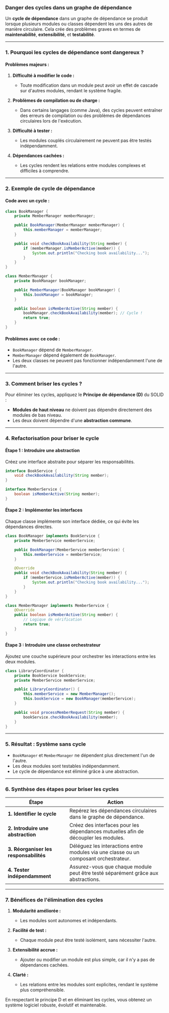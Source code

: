 ### **Danger des cycles dans un graphe de dépendance**

Un **cycle de dépendance** dans un graphe de dépendance se produit lorsque plusieurs modules ou classes dépendent les uns des autres de manière circulaire. Cela crée des problèmes graves en termes de **maintenabilité**, **extensibilité**, et **testabilité**.

---

### **1. Pourquoi les cycles de dépendance sont dangereux ?**

#### **Problèmes majeurs :**

1. **Difficulté à modifier le code :**
   - Toute modification dans un module peut avoir un effet de cascade sur d'autres modules, rendant le système fragile.

2. **Problèmes de compilation ou de charge :**
   - Dans certains langages (comme Java), des cycles peuvent entraîner des erreurs de compilation ou des problèmes de dépendances circulaires lors de l'exécution.

3. **Difficulté à tester :**
   - Les modules couplés circulairement ne peuvent pas être testés indépendamment.

4. **Dépendances cachées :**
   - Les cycles rendent les relations entre modules complexes et difficiles à comprendre.

---

### **2. Exemple de cycle de dépendance**

#### Code avec un cycle :

```java
class BookManager {
    private MemberManager memberManager;

    public BookManager(MemberManager memberManager) {
        this.memberManager = memberManager;
    }

    public void checkBookAvailability(String member) {
        if (memberManager.isMemberActive(member)) {
            System.out.println("Checking book availability...");
        }
    }
}

class MemberManager {
    private BookManager bookManager;

    public MemberManager(BookManager bookManager) {
        this.bookManager = bookManager;
    }

    public boolean isMemberActive(String member) {
        bookManager.checkBookAvailability(member); // Cycle !
        return true;
    }
}
```

#### Problèmes avec ce code :
- `BookManager` dépend de `MemberManager`.
- `MemberManager` dépend également de `BookManager`.
- Les deux classes ne peuvent pas fonctionner indépendamment l'une de l'autre.

---

### **3. Comment briser les cycles ?**

Pour éliminer les cycles, appliquez le **Principe de dépendance (D)** du SOLID :
- **Modules de haut niveau** ne doivent pas dépendre directement des modules de bas niveau.
- Les deux doivent dépendre d'une **abstraction commune**.

---

### **4. Refactorisation pour briser le cycle**

#### Étape 1 : Introduire une abstraction

Créez une interface abstraite pour séparer les responsabilités.

```java
interface BookService {
    void checkBookAvailability(String member);
}

interface MemberService {
    boolean isMemberActive(String member);
}
```

#### Étape 2 : Implémenter les interfaces

Chaque classe implémente son interface dédiée, ce qui évite les dépendances directes.

```java
class BookManager implements BookService {
    private MemberService memberService;

    public BookManager(MemberService memberService) {
        this.memberService = memberService;
    }

    @Override
    public void checkBookAvailability(String member) {
        if (memberService.isMemberActive(member)) {
            System.out.println("Checking book availability...");
        }
    }
}

class MemberManager implements MemberService {
    @Override
    public boolean isMemberActive(String member) {
        // Logique de vérification
        return true;
    }
}
```

#### Étape 3 : Introduire une classe orchestrateur

Ajoutez une couche supérieure pour orchestrer les interactions entre les deux modules.

```java
class LibraryCoordinator {
    private BookService bookService;
    private MemberService memberService;

    public LibraryCoordinator() {
        this.memberService = new MemberManager();
        this.bookService = new BookManager(memberService);
    }

    public void processMemberRequest(String member) {
        bookService.checkBookAvailability(member);
    }
}
```

---

### **5. Résultat : Système sans cycle**

- `BookManager` et `MemberManager` ne dépendent plus directement l'un de l'autre.
- Les deux modules sont testables indépendamment.
- Le cycle de dépendance est éliminé grâce à une abstraction.

---

### **6. Synthèse des étapes pour briser les cycles**

| **Étape**                     | **Action**                                                                                  |
|--------------------------------|--------------------------------------------------------------------------------------------|
| **1. Identifier le cycle**    | Repérez les dépendances circulaires dans le graphe de dépendance.                         |
| **2. Introduire une abstraction** | Créez des interfaces pour les dépendances mutuelles afin de découpler les modules.         |
| **3. Réorganiser les responsabilités** | Déléguez les interactions entre modules via une classe ou un composant orchestrateur. |
| **4. Tester indépendamment**  | Assurez-vous que chaque module peut être testé séparément grâce aux abstractions.         |

---

### **7. Bénéfices de l'élimination des cycles**

1. **Modularité améliorée :**
   - Les modules sont autonomes et indépendants.

2. **Facilité de test :**
   - Chaque module peut être testé isolément, sans nécessiter l'autre.

3. **Extensibilité accrue :**
   - Ajouter ou modifier un module est plus simple, car il n'y a pas de dépendances cachées.

4. **Clarté :**
   - Les relations entre les modules sont explicites, rendant le système plus compréhensible.

En respectant le principe D et en éliminant les cycles, vous obtenez un système logiciel robuste, évolutif et maintenable.
